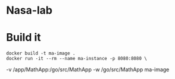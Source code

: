 # Nasa-lab

Build it
====

    docker build -t ma-image .
    docker run -it --rm --name ma-instance -p 8080:8080 \
   -v /app/MathApp:/go/src/MathApp -w /go/src/MathApp ma-image
